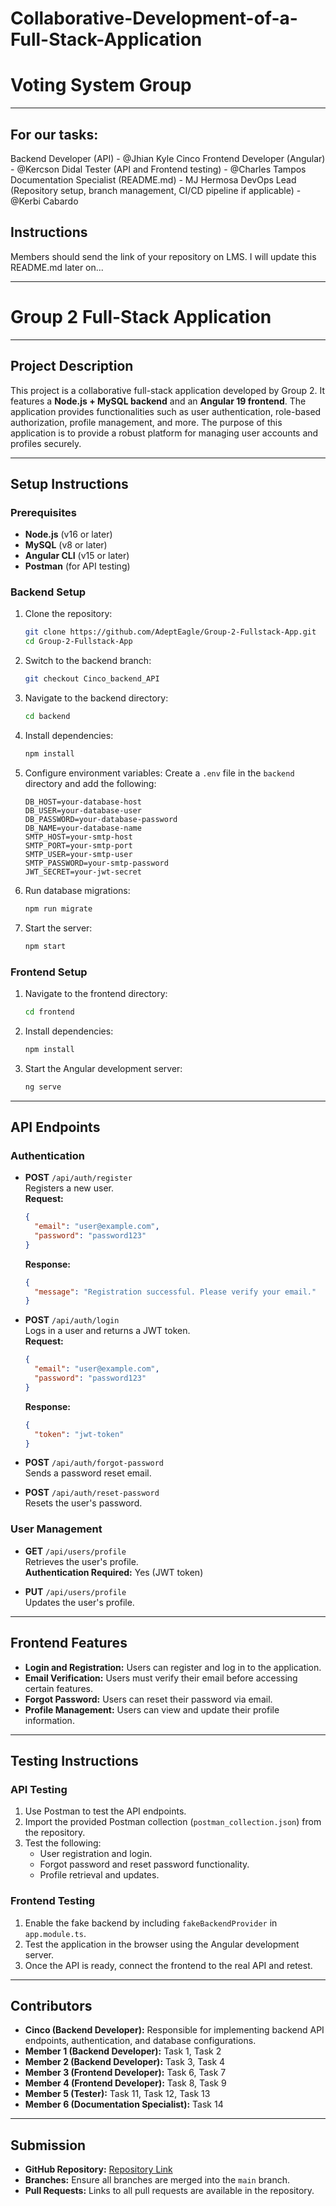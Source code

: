 # Collaborative-Development-of-a-Full-Stack-Application
# Voting System Group

________________________________________________________________________________

## For our tasks:
Backend Developer (API) - @Jhian Kyle Cinco
Frontend Developer (Angular) - @Kercson Didal
Tester (API and Frontend testing) - @Charles Tampos
Documentation Specialist (README.md) - MJ Hermosa
DevOps Lead (Repository setup, branch management, CI/CD pipeline if applicable) - @Kerbi Cabardo

## Instructions
Members should send the link of your repository on LMS. I will update this README.md later on...

________________________________________________________________________________

# Group 2 Full-Stack Application

________________________________________________________________________________

## Project Description
This project is a collaborative full-stack application developed by Group 2. It features a **Node.js + MySQL backend** and an **Angular 19 frontend**. The application provides functionalities such as user authentication, role-based authorization, profile management, and more. The purpose of this application is to provide a robust platform for managing user accounts and profiles securely.

________________________________________________________________________________

## Setup Instructions

### Prerequisites
- **Node.js** (v16 or later)
- **MySQL** (v8 or later)
- **Angular CLI** (v15 or later)
- **Postman** (for API testing)

### Backend Setup
1. Clone the repository:
   ```bash
   git clone https://github.com/AdeptEagle/Group-2-Fullstack-App.git
   cd Group-2-Fullstack-App
   ```
2. Switch to the backend branch:
   ```bash
   git checkout Cinco_backend_API
   ```
3. Navigate to the backend directory:
   ```bash
   cd backend
   ```
4. Install dependencies:
   ```bash
   npm install
   ```
5. Configure environment variables:
   Create a `.env` file in the `backend` directory and add the following:
   ```
   DB_HOST=your-database-host
   DB_USER=your-database-user
   DB_PASSWORD=your-database-password
   DB_NAME=your-database-name
   SMTP_HOST=your-smtp-host
   SMTP_PORT=your-smtp-port
   SMTP_USER=your-smtp-user
   SMTP_PASSWORD=your-smtp-password
   JWT_SECRET=your-jwt-secret
   ```
6. Run database migrations:
   ```bash
   npm run migrate
   ```
7. Start the server:
   ```bash
   npm start
   ```

### Frontend Setup
1. Navigate to the frontend directory:
   ```bash
   cd frontend
   ```
2. Install dependencies:
   ```bash
   npm install
   ```
3. Start the Angular development server:
   ```bash
   ng serve
   ```

________________________________________________________________________________

## API Endpoints

### Authentication
- **POST** `/api/auth/register`  
  Registers a new user.  
  **Request:**
  ```json
  {
    "email": "user@example.com",
    "password": "password123"
  }
  ```
  **Response:**
  ```json
  {
    "message": "Registration successful. Please verify your email."
  }
  ```

- **POST** `/api/auth/login`  
  Logs in a user and returns a JWT token.  
  **Request:**
  ```json
  {
    "email": "user@example.com",
    "password": "password123"
  }
  ```
  **Response:**
  ```json
  {
    "token": "jwt-token"
  }
  ```

- **POST** `/api/auth/forgot-password`  
  Sends a password reset email.

- **POST** `/api/auth/reset-password`  
  Resets the user's password.

### User Management
- **GET** `/api/users/profile`  
  Retrieves the user's profile.  
  **Authentication Required:** Yes (JWT token)

- **PUT** `/api/users/profile`  
  Updates the user's profile.

________________________________________________________________________________

## Frontend Features
- **Login and Registration:** Users can register and log in to the application.
- **Email Verification:** Users must verify their email before accessing certain features.
- **Forgot Password:** Users can reset their password via email.
- **Profile Management:** Users can view and update their profile information.

________________________________________________________________________________

## Testing Instructions

### API Testing
1. Use Postman to test the API endpoints.
2. Import the provided Postman collection (`postman_collection.json`) from the repository.
3. Test the following:
   - User registration and login.
   - Forgot password and reset password functionality.
   - Profile retrieval and updates.

### Frontend Testing
1. Enable the fake backend by including `fakeBackendProvider` in `app.module.ts`.
2. Test the application in the browser using the Angular development server.
3. Once the API is ready, connect the frontend to the real API and retest.

________________________________________________________________________________

## Contributors
- **Cinco (Backend Developer):** Responsible for implementing backend API endpoints, authentication, and database configurations.
- **Member 1 (Backend Developer):** Task 1, Task 2
- **Member 2 (Backend Developer):** Task 3, Task 4
- **Member 3 (Frontend Developer):** Task 6, Task 7
- **Member 4 (Frontend Developer):** Task 8, Task 9
- **Member 5 (Tester):** Task 11, Task 12, Task 13
- **Member 6 (Documentation Specialist):** Task 14

________________________________________________________________________________

## Submission
- **GitHub Repository:** [Repository Link](https://github.com/AdeptEagle/Group-2-Fullstack-App.git)
- **Branches:** Ensure all branches are merged into the `main` branch.
- **Pull Requests:** Links to all pull requests are available in the repository.